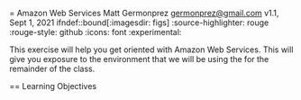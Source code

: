 = Amazon Web Services
Matt Germonprez <germonprez@gmail.com>
v1.1, Sept 1, 2021
ifndef::bound[:imagesdir: figs]
:source-highlighter: rouge
:rouge-style: github
:icons: font
:experimental:

This exercise will help you get oriented with Amazon Web Services. This will give you exposure to the environment that we will be using the for the remainder of the class. 

== Learning Objectives



